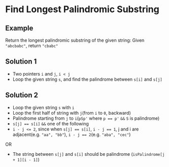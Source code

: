 # Find Longest Palindromic Substring
## Example
Return the longest palindromic substring of the given string:
Given `"abcbabc"`, return `"cbabc"`

## Solution 1
- Two pointers `i` and `j`, `i < j`
- Loop the given string `s`, and find the palindrome between `s[i]` and `s[j]`

## Solution 2
- Loop the given string `s` with `i`
- Loop the first half of string with `j`(from `i` to `0`, backward)
- Palindrome starting from `j` to `i`(`pSp'` where `p == p'` `&&` `S` is palindrome)
 - `s[j] == s[i]` `&&` one of the following
 - `i - j <= 2`, since when `s[j] == s[i]`, `i - j == 1`, j and i are adjacent(e.g. `"aa", "bb"`), `i - j == 2`(e.g. `"aba", "cec"`)
 
 OR
 
 - The string between `s[j]` and `s[i]` should be palindrome (`isPalindrome[j + 1][i - 1]`)
